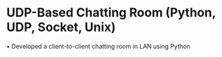 # UDP-Based Chatting Room (Python, UDP, Socket, Unix)

• Developed a client-to-client chatting room in LAN using Python
